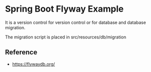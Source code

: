 # Spring Boot Flyway Example
It is a version control for version control or for database and database migration. 

The migration script is placed in src/resources/db/migration

## Reference
* https://flywaydb.org/